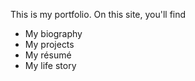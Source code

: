 This is my portfolio.
On this site, you'll find
* My biography
* My projects
* My résumé
* My life story
